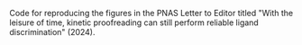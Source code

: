 Code for reproducing the figures in the PNAS Letter to Editor titled "With the leisure of time, kinetic proofreading can still
perform reliable ligand discrimination" (2024).
